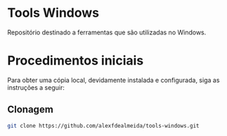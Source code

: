 # Tools Windows 
Repositório destinado a ferramentas que são utilizadas no Windows.

# Procedimentos iniciais
Para obter uma cópia local, devidamente instalada e configurada, siga as instruções a seguir:

## Clonagem

```sh
git clone https://github.com/alexfdealmeida/tools-windows.git
```